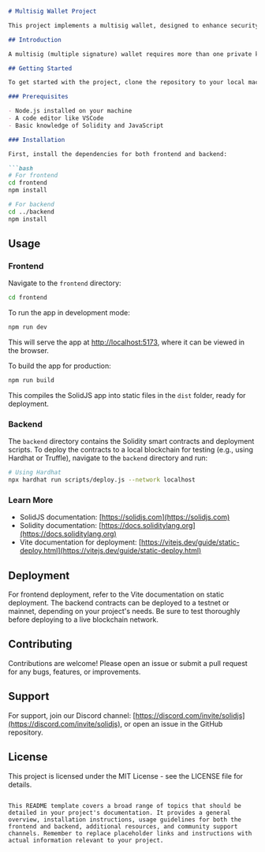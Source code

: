 ```markdown
# Multisig Wallet Project

This project implements a multisig wallet, designed to enhance security by requiring multiple signatures for transaction approval. The repository is organized into two main directories: `frontend` and `backend`.

## Introduction

A multisig (multiple signature) wallet requires more than one private key to authorize a transaction. This increases security by distributing trust among multiple parties. Our implementation leverages SolidJS for the frontend to provide a reactive and efficient user interface, and uses Solidity for the smart contract development in the backend, ensuring robust and secure blockchain interactions.

## Getting Started

To get started with the project, clone the repository to your local machine. You will find two main folders: `backend` for the smart contracts and `backend-related functionality, and `frontend` for the web application interface.

### Prerequisites

- Node.js installed on your machine
- A code editor like VSCode
- Basic knowledge of Solidity and JavaScript

### Installation

First, install the dependencies for both frontend and backend:

```bash
# For frontend
cd frontend
npm install

# For backend
cd ../backend
npm install
```

## Usage

### Frontend

Navigate to the `frontend` directory:

```bash
cd frontend
```

To run the app in development mode:

```bash
npm run dev
```

This will serve the app at [http://localhost:5173](http://localhost:5173), where it can be viewed in the browser.

To build the app for production:

```bash
npm run build
```

This compiles the SolidJS app into static files in the `dist` folder, ready for deployment.

### Backend

The `backend` directory contains the Solidity smart contracts and deployment scripts. To deploy the contracts to a local blockchain for testing (e.g., using Hardhat or Truffle), navigate to the `backend` directory and run:

```bash
# Using Hardhat
npx hardhat run scripts/deploy.js --network localhost
```

### Learn More

- SolidJS documentation: [https://solidjs.com](https://solidjs.com)
- Solidity documentation: [https://docs.soliditylang.org](https://docs.soliditylang.org)
- Vite documentation for deployment: [https://vitejs.dev/guide/static-deploy.html](https://vitejs.dev/guide/static-deploy.html)

## Deployment

For frontend deployment, refer to the Vite documentation on static deployment. The backend contracts can be deployed to a testnet or mainnet, depending on your project's needs. Be sure to test thoroughly before deploying to a live blockchain network.

## Contributing

Contributions are welcome! Please open an issue or submit a pull request for any bugs, features, or improvements.

## Support

For support, join our Discord channel: [https://discord.com/invite/solidjs](https://discord.com/invite/solidjs), or open an issue in the GitHub repository.

## License

This project is licensed under the MIT License - see the LICENSE file for details.
```

This README template covers a broad range of topics that should be detailed in your project's documentation. It provides a general overview, installation instructions, usage guidelines for both the frontend and backend, additional resources, and community support channels. Remember to replace placeholder links and instructions with actual information relevant to your project.
